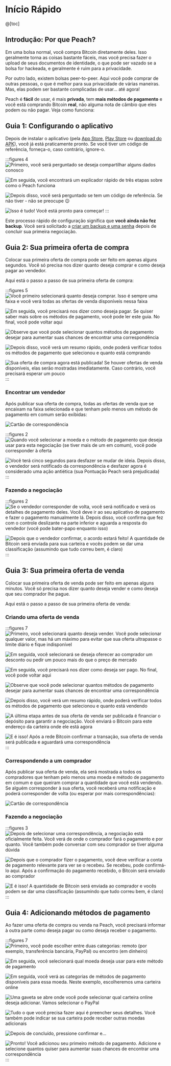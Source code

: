 # Início Rápido

@[toc]

## Introdução: Por que Peach?

Em uma bolsa normal, você compra Bitcoin diretamente deles. Isso geralmente torna as coisas bastante fáceis, mas você precisa fazer o upload de seus documentos de identidade, o que pode ser vazado se a bolsa for hackeada, e geralmente é ruim para a privacidade.

Por outro lado, existem bolsas peer-to-peer. Aqui você pode comprar de outras pessoas, o que é melhor para sua privacidade de várias maneiras. Mas, elas podem ser bastante complicadas de usar... até agora!

Peach é **fácil** de usar, é mais **privada**, tem **mais métodos de pagamento** e você está comprando Bitcoin **real**, não alguma nota de câmbio que eles podem ou não pagar. Veja como funciona:

## Guia 1: Configurando o aplicativo

Depois de instalar o aplicativo (pela [App Store]($iosUrl$), [Play Store]($androidUrl$) ou [download do APK](/pt/apk/)), você já está praticamente pronto.
Se você tiver um código de referência, forneça-o, caso contrário, ignore-o.

:::figures 4
![Primeiro, você será perguntado se deseja compartilhar alguns dados conosco](/img/faq/quickstart/onboarding/usage-data.png)

![Em seguida, você encontrará um explicador rápido de três etapas sobre como o Peach funciona](/img/faq/quickstart/onboarding/1.png)

![Depois disso, você será perguntado se tem um código de referência. Se não tiver - não se preocupe 😉](/img/faq/quickstart/onboarding/new.png)

![Isso é tudo! Você está pronto para começar!](/img/faq/quickstart/onboarding/created.png)
:::

Este processo rápido de configuração significa que **você ainda não fez backup**. Você será solicitado a [criar um backup e uma senha](/pt/faq/account/#how-should-i-store-my-backup) depois de concluir sua primeira negociação.

## Guia 2: Sua primeira oferta de compra

Colocar sua primeira oferta de compra pode ser feito em apenas alguns segundos. Você só precisa nos dizer quanto deseja comprar e como deseja pagar ao vendedor.

Aqui está o passo a passo de sua primeira oferta de compra:

:::figures 5
![Você primeiro selecionará quanto deseja comprar. Isso é sempre uma faixa e você verá todas as ofertas de venda disponíveis nessa faixa](/img/faq/quickstart/buy/BuyStep1.png)

![Em seguida, você precisará nos dizer como deseja pagar. Se quiser saber mais sobre os métodos de pagamento, você pode [ler este guia](#guia-4-adicionar-métodos-de-pagamento). No final, você pode voltar aqui](/img/faq/quickstart/buy/BuyStep2.png)

![Observe que você pode selecionar quantos métodos de pagamento desejar para aumentar suas chances de encontrar uma correspondência](/img/faq/quickstart/buy/BuyStep3.png)

![Depois disso, você verá um resumo rápido, onde poderá verificar todos os métodos de pagamento que selecionou e quanto está comprando](/img/faq/quickstart/buy/BuyStep4.png)

![Sua oferta de compra agora está publicada! Se houver ofertas de venda disponíveis, elas serão mostradas imediatamente. Caso contrário, você precisará esperar um pouco](/img/faq/quickstart/buy/BuyStep5.png)
:::

### Encontrar um vendedor

Após publicar sua oferta de compra, todas as ofertas de venda que se encaixam na faixa selecionada e que tenham pelo menos um método de pagamento em comum serão exibidas:

![Cartão de correspondência](/img/faq/quickstart/buy/MatchCardExplainer.png)

:::figures 2
![Quando você selecionar a moeda e o método de pagamento que deseja usar para esta negociação (se tiver mais de um em comum), você pode corresponder à oferta](/img/faq/quickstart/buy/BuyStep6.png)

![Você terá cinco segundos para desfazer se mudar de ideia. Depois disso, o vendedor será notificado da correspondência e desfazer agora é considerado uma ação antiética (sua Pontuação Peach será prejudicada)](/img/faq/quickstart/buy/BuyStep7.png)
:::

### Fazendo a negociação

:::figures 2
![Se o vendedor corresponder de volta, você será notificado e verá os detalhes de pagamento deles. Você deve ir ao seu aplicativo de pagamento e fazer o pagamento manualmente lá. Depois disso, você confirma que fez com o controle deslizante na parte inferior e aguarda a resposta do vendedor (você pode bater-papo enquanto isso)](/img/faq/quickstart/buy/BuyStep8.png)

![Depois que o vendedor confirmar, o acordo estará feito! A quantidade de Bitcoin será enviada para sua carteira e vocês podem se dar uma classificação (assumindo que tudo correu bem, é claro)](/img/faq/quickstart/buy/BuyStep9.png)
:::

## Guia 3: Sua primeira oferta de venda

Colocar sua primeira oferta de venda pode ser feito em apenas alguns minutos. Você só precisa nos dizer quanto deseja vender e como deseja que seu comprador lhe pague.

Aqui está o passo a passo de sua primeira oferta de venda:

### Criando uma oferta de venda

:::figures 7
![Primeiro, você selecionará quanto deseja vender. Você pode selecionar qualquer valor, mas há um máximo para evitar que sua oferta ultrapasse o limite diário e fique indisponível](/img/faq/quickstart/sell/SellStep01.png)

![Em seguida, você selecionará se deseja oferecer ao comprador um desconto ou pedir um pouco mais do que o preço de mercado](/img/faq/quickstart/sell/SellStep02.png)

![Em seguida, você precisará nos dizer como deseja ser pago. No final, você pode voltar aqui](/img/faq/quickstart/sell/SellStep03.png)

![Observe que você pode selecionar quantos métodos de pagamento desejar para aumentar suas chances de encontrar uma correspondência](/img/faq/quickstart/sell/SellStep04.png)

![Depois disso, você verá um resumo rápido, onde poderá verificar todos os métodos de pagamento que selecionou e quanto está vendendo](/img/faq/quickstart/sell/SellStep05.png)

![A última etapa antes de sua oferta de venda ser publicada é financiar o depósito para garantir a negociação. Você enviará o Bitcoin para este endereço da carteira onde ele está agora](/img/faq/quickstart/sell/SellStep06.png)

![E é isso! Após a rede Bitcoin confirmar a transação, sua oferta de venda será publicada e aguardará uma correspondência](/img/faq/quickstart/sell/SellStep07.png)
:::

### Correspondendo a um comprador

Após publicar sua oferta de venda, ela será mostrada a todos os compradores que tenham pelo menos uma moeda e método de pagamento em comum e que queiram comprar a quantidade que você está vendendo. Se alguém corresponder à sua oferta, você receberá uma notificação e poderá corresponder de volta (ou esperar por mais correspondências):

![Cartão de correspondência](/img/faq/quickstart/sell/MatchCardExplainer.png)

### Fazendo a negociação

:::figures 3
![Depois de selecionar uma correspondência, a negociação está oficialmente feita. Você verá de onde o comprador fará o pagamento e por quanto. Você também pode conversar com seu comprador se tiver alguma dúvida](/img/faq/quickstart/sell/SellStep08.png)

![Depois que o comprador fizer o pagamento, você deve verificar a conta de pagamento relevante para ver se o recebeu. Se recebeu, pode confirmá-lo aqui. Após a confirmação do pagamento recebido, o Bitcoin será enviado ao comprador](/img/faq/quickstart/sell/SellStep09.png)

![E é isso! A quantidade de Bitcoin será enviada ao comprador e vocês podem se dar uma classificação (assumindo que tudo correu bem, é claro)](/img/faq/quickstart/sell/SellStep10.png)
:::

## Guia 4: Adicionando métodos de pagamento

Ao fazer uma oferta de compra ou venda na Peach, você precisará informar à outra parte como deseja pagar ou como deseja receber o pagamento.

:::figures 7
![Primeiro, você pode escolher entre duas categorias: **remoto** (por exemplo, transferência bancária, PayPal) ou **encontro** (em dinheiro)](/img/faq/quickstart/add-payment-method/AddPM01.png)

![Em seguida, você selecionará qual moeda deseja usar para este método de pagamento](/img/faq/quickstart/add-payment-method/AddPM02.png)

![Em seguida, você verá as categorias de métodos de pagamento disponíveis para essa moeda. Neste exemplo, escolheremos uma carteira online](/img/faq/quickstart/add-payment-method/AddPM03.png)

![Uma gaveta se abre onde você pode selecionar qual carteira online deseja adicionar. Vamos selecionar o PayPal](/img/faq/quickstart/add-payment-method/AddPM04.png)

![Tudo o que você precisa fazer aqui é preencher seus detalhes. Você também pode indicar se sua carteira pode receber outras moedas adicionais](/img/faq/quickstart/add-payment-method/AddPM05.png)

![Depois de concluído, pressione confirmar e...](/img/faq/quickstart/add-payment-method/AddPM06.png)

![Pronto! Você adicionou seu primeiro método de pagamento. Adicione e selecione quantos quiser para aumentar suas chances de encontrar uma correspondência](/img/faq/quickstart/add-payment-method/AddPM07.png)
:::
